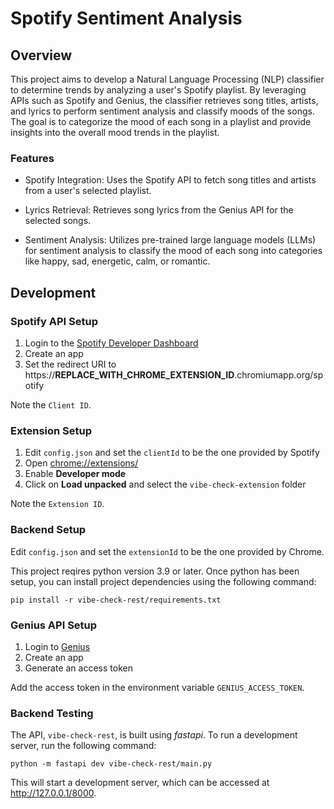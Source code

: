 # Spotify Sentiment Analysis

## Overview

This project aims to develop a Natural Language Processing (NLP) classifier to determine trends by analyzing a user's Spotify playlist. By leveraging APIs such as Spotify and Genius, the classifier retrieves song titles, artists, and lyrics to perform sentiment analysis and classify moods of the songs. The goal is to categorize the mood of each song in a playlist and provide insights into the overall mood trends in the playlist.

### Features

- Spotify Integration: Uses the Spotify API to fetch song titles and artists from a user's selected playlist.

- Lyrics Retrieval: Retrieves song lyrics from the Genius API for the selected songs.

- Sentiment Analysis: Utilizes pre-trained large language models (LLMs) for sentiment analysis to classify the mood of each song into categories like happy, sad, energetic, calm, or romantic.

## Development

### Spotify API Setup

1. Login to the [Spotify Developer Dashboard](https://developer.spotify.com/dashboard)
2. Create an app
3. Set the redirect URI to https://**REPLACE_WITH_CHROME_EXTENSION_ID**.chromiumapp.org/spotify

Note the `Client ID`.

### Extension Setup

1. Edit `config.json` and set the `clientId` to be the one provided by Spotify
2. Open [chrome://extensions/](chrome://extensions/)
3. Enable **Developer mode**
4. Click on **Load unpacked** and select the `vibe-check-extension` folder

Note the `Extension ID`.

### Backend Setup

Edit `config.json` and set the `extensionId` to be the one provided by Chrome.

This project reqires python version 3.9 or later. Once python has been setup, you can install project dependencies using the following command:

```
pip install -r vibe-check-rest/requirements.txt
```

### Genius API Setup

1. Login to [Genius](https://genius.com/signup_or_login)
2. Create an app
3. Generate an access token

Add the access token in the environment variable `GENIUS_ACCESS_TOKEN`.

### Backend Testing

The API, `vibe-check-rest`, is built using _fastapi_. To run a development server, run the following command:

```
python -m fastapi dev vibe-check-rest/main.py
```

This will start a development server, which can be accessed at http://127.0.0.1/8000.
